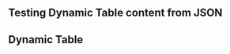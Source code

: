 ## Testing Dynamic Table content from JSON

## Dynamic Table

<div id="data-table" class="cipam-table"></div>

<script>

fetch('../table/data.json')
  .then(response => response.json())
  .then(data => {
    const table = generateTableFromJson(data);

    // Append the table to the container element
    const container = document.getElementById('data-table');
    container.appendChild(table);
  })
  .catch(error => {
    console.error('Error fetching the JSON file:', error);
  });
</script>
